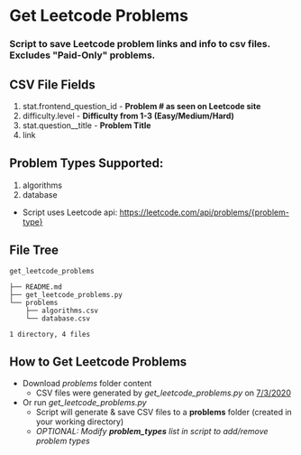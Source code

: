 # Get Leetcode Problems
### Script to save Leetcode problem links and info to csv files. Excludes "Paid-Only" problems.
## CSV File Fields
1. stat.frontend_question_id - **Problem # as seen on Leetcode site**
2. difficulty.level - **Difficulty from 1-3 (Easy/Medium/Hard)**
3. stat.question__title - **Problem Title**
4. link

## Problem Types Supported:
1. algorithms
2. database
* Script uses Leetcode api: https://leetcode.com/api/problems/{problem-type}

## File Tree
```
get_leetcode_problems

├── README.md
├── get_leetcode_problems.py
└── problems
    ├── algorithms.csv
    └── database.csv

1 directory, 4 files
```

## How to Get Leetcode Problems
* Download *problems* folder content 
    * CSV files were generated by *get_leetcode_problems.py* on <ins>7/3/2020</ins>
* Or run *get_leetcode_problems.py*
    * Script will generate & save CSV files to a **problems** folder (created in your working directory)
    * *OPTIONAL: Modify **problem_types** list in script to add/remove problem types*